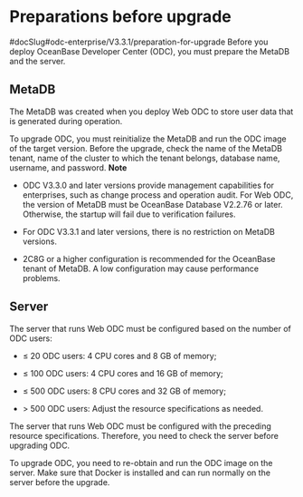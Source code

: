 Preparations before upgrade 
================================================
#docSlug#odc-enterprise/V3.3.1/preparation-for-upgrade
Before you deploy OceanBase Developer Center (ODC), you must prepare the MetaDB and the server. 

MetaDB 
---------------------------

The MetaDB was created when you deploy Web ODC to store user data that is generated during operation. 

To upgrade ODC, you must reinitialize the MetaDB and run the ODC image of the target version. Before the upgrade, check the name of the MetaDB tenant, name of the cluster to which the tenant belongs, database name, username, and password. 
**Note**



* ODC V3.3.0 and later versions provide management capabilities for enterprises, such as change process and operation audit. For Web ODC, the version of MetaDB must be OceanBase Database V2.2.76 or later. Otherwise, the startup will fail due to verification failures.

  

* For ODC V3.3.1 and later versions, there is no restriction on MetaDB versions.

  

* 2C8G or a higher configuration is recommended for the OceanBase tenant of MetaDB. A low configuration may cause performance problems.

  




Server 
---------------------------

The server that runs Web ODC must be configured based on the number of ODC users:

* ≤ 20 ODC users: 4 CPU cores and 8 GB of memory;

  

* ≤ 100 ODC users: 4 CPU cores and 16 GB of memory;

  

* ≤ 500 ODC users: 8 CPU cores and 32 GB of memory;

  

* \> 500 ODC users: Adjust the resource specifications as needed.

  




The server that runs Web ODC must be configured with the preceding resource specifications. Therefore, you need to check the server before upgrading ODC. 

To upgrade ODC, you need to re-obtain and run the ODC image on the server. Make sure that Docker is installed and can run normally on the server before the upgrade.
